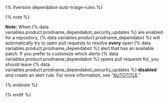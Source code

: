 {% ifversion dependabot-auto-triage-rules %}

{% note %}

**Note:** When {% data variables.product.prodname_dependabot_security_updates %} are enabled for a repository, {% data variables.product.prodname_dependabot %} will automatically try to open pull requests to resolve **every** open {% data variables.product.prodname_dependabot %} alert that has an available patch. If you prefer to customize which alerts {% data variables.product.prodname_dependabot %} opens pull requests for, you should leave {% data variables.product.prodname_dependabot_security_updates %} **disabled** and create an alert rule. For more information, see "[AUTOTITLE](/code-security/dependabot/dependabot-alert-rules/customizing-alert-rules-to-prioritize-dependabot-alerts)."

{% endnote %}

{% endif %}
